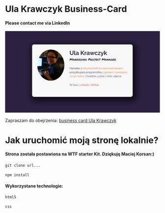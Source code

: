 # Ula Krawczyk Business-Card
#### Please contact me via LinkedIn

![my business card](github/cover.jpg)

Zapraszam do obejrzenia: [business card Ula Krawczyk](https://ulakrawczyk.github.io/business-card/)

# Jak uruchomić moją stronę lokalnie?
#### Strona została postawiona na WTF starter Kit. Dziękuję Maciej Korsan:)

`git clone url...`

`npm install`

#### Wykorzystane technologie:
 
`html5`

`css`
